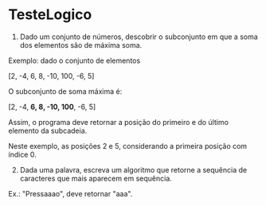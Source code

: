 # TesteLogico

1. Dado um conjunto de números, descobrir o subconjunto em que a soma dos elementos são de máxima soma.
 
Exemplo: dado o conjunto de elementos
 
[2, -4, 6, 8, -10, 100, -6, 5]
 
O subconjunto de soma máxima é:
 
[2, -4, **6, 8, -10, 100**, -6, 5]
 
Assim, o programa deve retornar a posição do primeiro e do último elemento da subcadeia.
 
Neste exemplo, as posições 2 e 5, considerando a primeira posição com índice 0.
 
2. Dada uma palavra, escreva um algoritmo que retorne a sequência de caracteres que mais aparecem em sequência.
 
Ex.: "Pressaaao", deve retornar "aaa".
